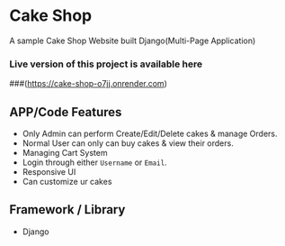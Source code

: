 
# Cake Shop

A sample Cake Shop Website built Django(Multi-Page Application)

### Live version of this project is available here 
###(https://cake-shop-o7jj.onrender.com)

## APP/Code Features 
- Only Admin can perform Create/Edit/Delete cakes & manage Orders.
- Normal User can only can buy cakes & view their orders.
- Managing Cart System
- Login through either `Username` or `Email`.
- Responsive UI
- Can customize ur cakes 

## Framework / Library 
- Django

